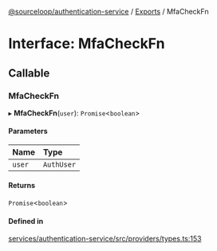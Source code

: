 [@sourceloop/authentication-service](../README.md) / [Exports](../modules.md) / MfaCheckFn

# Interface: MfaCheckFn

## Callable

### MfaCheckFn

▸ **MfaCheckFn**(`user`): `Promise`<`boolean`\>

#### Parameters

| Name | Type |
| :------ | :------ |
| `user` | `AuthUser` |

#### Returns

`Promise`<`boolean`\>

#### Defined in

[services/authentication-service/src/providers/types.ts:153](https://github.com/codeweb05/repo1/blob/a4cf318/services/authentication-service/src/providers/types.ts#L153)
